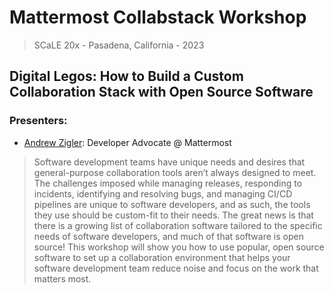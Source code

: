 # Mattermost Collabstack Workshop

> SCaLE 20x - Pasadena, California - 2023

## Digital Legos: How to Build a Custom Collaboration Stack with Open Source Software

### Presenters:
 - [Andrew Zigler](https://www.linkedin.com/in/andrewzigler/): Developer Advocate @ Mattermost

> Software development teams have unique needs and desires that general-purpose collaboration tools aren’t always designed to meet. The challenges imposed while managing releases, responding to incidents, identifying and resolving bugs, and managing CI/CD pipelines are unique to software developers, and as such, the tools they use should be custom-fit to their needs. The great news is that there is a growing list of collaboration software tailored to the specific needs of software developers, and much of that software is open source! This workshop will show you how to use popular, open source software to set up a collaboration environment that helps your software development team reduce noise and focus on the work that matters most.
